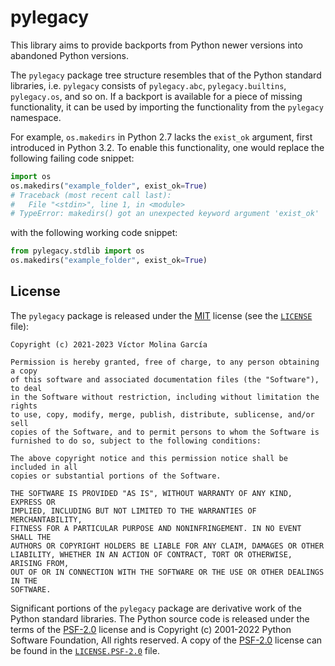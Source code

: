 # pylegacy

This library aims to provide backports from Python newer versions into
abandoned Python versions.

The `pylegacy` package tree structure resembles that of the Python
standard libraries, i.e. `pylegacy` consists of `pylegacy.abc`,
`pylegacy.builtins`, `pylegacy.os`, and so on. If a backport is
available for a piece of missing functionality, it can be used by
importing the functionality from the `pylegacy` namespace.

For example, `os.makedirs` in Python 2.7 lacks the `exist_ok` argument,
first introduced in Python 3.2. To enable this functionality, one would
replace the following failing code snippet:
```python
import os
os.makedirs("example_folder", exist_ok=True)
# Traceback (most recent call last):
#   File "<stdin>", line 1, in <module>
# TypeError: makedirs() got an unexpected keyword argument 'exist_ok'
```

with the following working code snippet:
```python
from pylegacy.stdlib import os
os.makedirs("example_folder", exist_ok=True)
```

## License

The `pylegacy` package is released under the [MIT] license (see the
[`LICENSE`] file):
```
Copyright (c) 2021-2023 Víctor Molina García

Permission is hereby granted, free of charge, to any person obtaining a copy
of this software and associated documentation files (the "Software"), to deal
in the Software without restriction, including without limitation the rights
to use, copy, modify, merge, publish, distribute, sublicense, and/or sell
copies of the Software, and to permit persons to whom the Software is
furnished to do so, subject to the following conditions:

The above copyright notice and this permission notice shall be included in all
copies or substantial portions of the Software.

THE SOFTWARE IS PROVIDED "AS IS", WITHOUT WARRANTY OF ANY KIND, EXPRESS OR
IMPLIED, INCLUDING BUT NOT LIMITED TO THE WARRANTIES OF MERCHANTABILITY,
FITNESS FOR A PARTICULAR PURPOSE AND NONINFRINGEMENT. IN NO EVENT SHALL THE
AUTHORS OR COPYRIGHT HOLDERS BE LIABLE FOR ANY CLAIM, DAMAGES OR OTHER
LIABILITY, WHETHER IN AN ACTION OF CONTRACT, TORT OR OTHERWISE, ARISING FROM,
OUT OF OR IN CONNECTION WITH THE SOFTWARE OR THE USE OR OTHER DEALINGS IN THE
SOFTWARE.
```

Significant portions of the `pylegacy` package are derivative work of
the Python standard libraries. The Python source code is released under
the terms of the [PSF-2.0] license and is Copyright (c) 2001-2022 Python
Software Foundation, All rights reserved. A copy of the [PSF-2.0]
license can be found in the [`LICENSE.PSF-2.0`] file.

[MIT]:
https://spdx.org/licenses/MIT.html
[PSF-2.0]:
https://spdx.org/licenses/PSF-2.0.html
[`LICENSE`]:
https://github.com/pylegacy/pylegacy/blob/v0.2.0/LICENSE
[`LICENSE.PSF-2.0`]:
https://github.com/pylegacy/pylegacy/blob/v0.2.0/LICENSE.PSF-2.0
